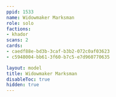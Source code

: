```yaml
---
ppid: 1533
name: Widowmaker Marksman
role: solo
factions:
- khador
scans: 2
cards:
- caedf88e-bd3b-3caf-b3b2-072c0af03623
- c5948004-bb61-3f60-b7c5-e7d960770635

layout: model
title: Widowmaker Marksman
disableToc: true
hidden: true
---
```

